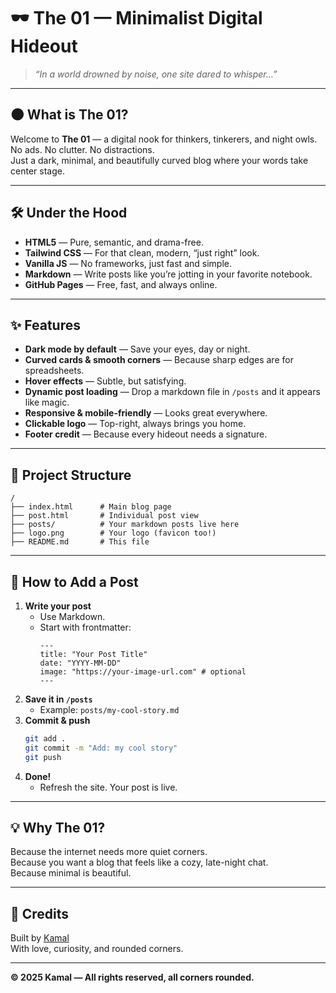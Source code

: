 # 🕶️ The 01 — Minimalist Digital Hideout

> _“In a world drowned by noise, one site dared to whisper…”_

---

## 🌑 What is The 01?

Welcome to **The 01** — a digital nook for thinkers, tinkerers, and night owls.  
No ads. No clutter. No distractions.  
Just a dark, minimal, and beautifully curved blog where your words take center stage.

---

## 🛠️ Under the Hood

- **HTML5** — Pure, semantic, and drama-free.
- **Tailwind CSS** — For that clean, modern, “just right” look.
- **Vanilla JS** — No frameworks, just fast and simple.
- **Markdown** — Write posts like you’re jotting in your favorite notebook.
- **GitHub Pages** — Free, fast, and always online.

---

## ✨ Features

- **Dark mode by default** — Save your eyes, day or night.
- **Curved cards & smooth corners** — Because sharp edges are for spreadsheets.
- **Hover effects** — Subtle, but satisfying.
- **Dynamic post loading** — Drop a markdown file in `/posts` and it appears like magic.
- **Responsive & mobile-friendly** — Looks great everywhere.
- **Clickable logo** — Top-right, always brings you home.
- **Footer credit** — Because every hideout needs a signature.

---

## 📁 Project Structure

```
/
├── index.html      # Main blog page
├── post.html       # Individual post view
├── posts/          # Your markdown posts live here
├── logo.png        # Your logo (favicon too!)
├── README.md       # This file
```

---

## 🚀 How to Add a Post

1. **Write your post**  
   - Use Markdown.  
   - Start with frontmatter:
     ```
     ---
     title: "Your Post Title"
     date: "YYYY-MM-DD"
     image: "https://your-image-url.com" # optional
     ---
     ```
2. **Save it in `/posts`**  
   - Example: `posts/my-cool-story.md`
3. **Commit & push**
   ```bash
   git add .
   git commit -m "Add: my cool story"
   git push
   ```
4. **Done!**  
   - Refresh the site. Your post is live.

---

## 💡 Why The 01?

Because the internet needs more quiet corners.  
Because you want a blog that feels like a cozy, late-night chat.  
Because minimal is beautiful.

---

## 🖤 Credits

Built by [Kamal](https://github.com/ikenith)  
With love, curiosity, and rounded corners.

---

**© 2025 Kamal — All rights reserved, all corners rounded.**
